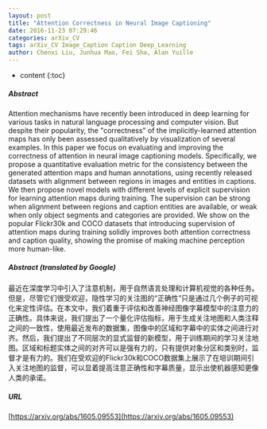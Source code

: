 ```yaml
---
layout: post
title: "Attention Correctness in Neural Image Captioning"
date: 2016-11-23 07:29:46
categories: arXiv_CV
tags: arXiv_CV Image_Caption Caption Deep_Learning
author: Chenxi Liu, Junhua Mao, Fei Sha, Alan Yuille
---
```


* content
{:toc}

##### Abstract
Attention mechanisms have recently been introduced in deep learning for various tasks in natural language processing and computer vision. But despite their popularity, the "correctness" of the implicitly-learned attention maps has only been assessed qualitatively by visualization of several examples. In this paper we focus on evaluating and improving the correctness of attention in neural image captioning models. Specifically, we propose a quantitative evaluation metric for the consistency between the generated attention maps and human annotations, using recently released datasets with alignment between regions in images and entities in captions. We then propose novel models with different levels of explicit supervision for learning attention maps during training. The supervision can be strong when alignment between regions and caption entities are available, or weak when only object segments and categories are provided. We show on the popular Flickr30k and COCO datasets that introducing supervision of attention maps during training solidly improves both attention correctness and caption quality, showing the promise of making machine perception more human-like.

##### Abstract (translated by Google)
最近在深度学习中引入了注意机制，用于自然语言处理和计算机视觉的各种任务。但是，尽管它们很受欢迎，隐性学习的关注图的“正确性”只是通过几个例子的可视化来定性评估。在本文中，我们着重于评估和改善神经图像字幕模型中的注意力的正确性。具体来说，我们提出了一个量化评估指标，用于生成关注地图和人类注释之间的一致性，使用最近发布的数据集，图像中的区域和字幕中的实体之间进行对齐。然后，我们提出了不同层次的显式监督的新模型，用于训练期间的学习关注地图。区域和标题实体之间的对齐可以是强有力的，只有提供对象分区和类别时，监督才是有力的。我们在受欢迎的Flickr30k和COCO数据集上展示了在培训期间引入关注地图的监督，可以显着提高注意正确性和字幕质量，显示出使机器感知更像人类的承诺。

##### URL
[https://arxiv.org/abs/1605.09553](https://arxiv.org/abs/1605.09553)

